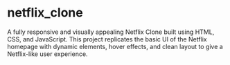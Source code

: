 # netflix_clone 

A fully responsive and visually appealing Netflix Clone built using HTML, CSS, and JavaScript. This project replicates the basic UI of the Netflix homepage with dynamic elements, hover effects, and clean layout to give a Netflix-like user experience.
